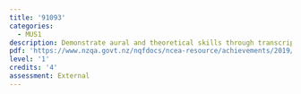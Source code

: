 ```yaml
---
title: '91093'
categories:
  - MUS1
description: Demonstrate aural and theoretical skills through transcription
pdf: 'https://www.nzqa.govt.nz/nqfdocs/ncea-resource/achievements/2019/as91093.pdf'
level: '1'
credits: '4'
assessment: External
---
```


